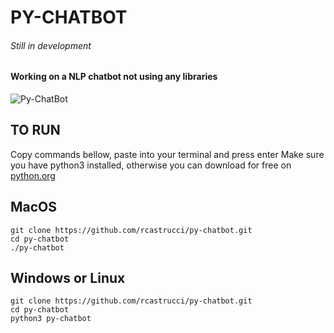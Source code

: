 # PY-CHATBOT
###### Still in development

#### Working on a NLP chatbot not using any libraries
![Py-ChatBot](https://rcastrucci.com/dev/projects/py-chatbot/pychatbot.gif)

## TO RUN
Copy commands bellow, paste into your terminal and press enter
Make sure you have python3 installed, otherwise you can download for free on [python.org](https://www.python.org/downloads/)

## **MacOS**
    git clone https://github.com/rcastrucci/py-chatbot.git
    cd py-chatbot
    ./py-chatbot

## **Windows or Linux**
    git clone https://github.com/rcastrucci/py-chatbot.git
    cd py-chatbot
    python3 py-chatbot
